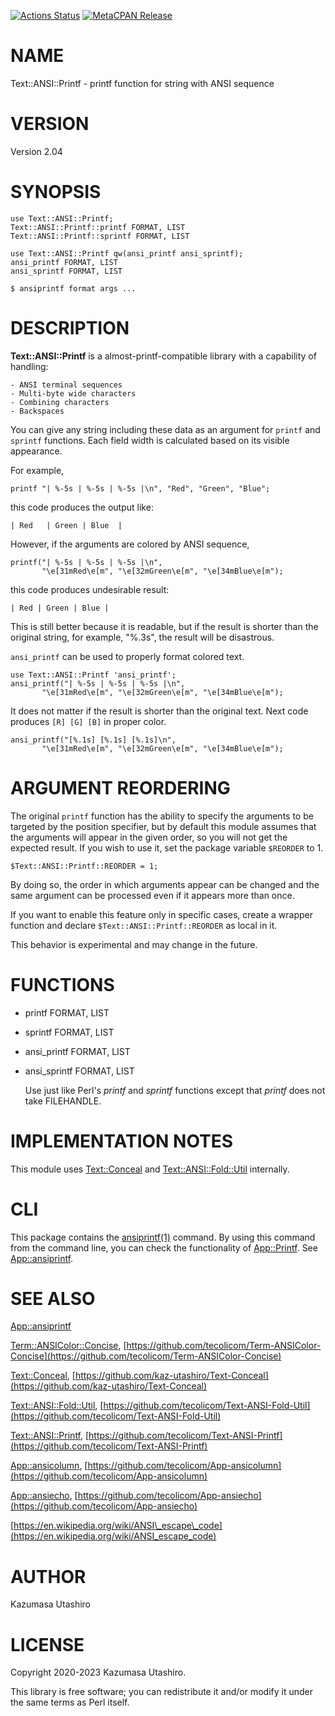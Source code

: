 [![Actions Status](https://github.com/tecolicom/Text-ANSI-Printf/workflows/test/badge.svg)](https://github.com/tecolicom/Text-ANSI-Printf/actions) [![MetaCPAN Release](https://badge.fury.io/pl/Text-ANSI-Printf.svg)](https://metacpan.org/release/Text-ANSI-Printf)
# NAME

Text::ANSI::Printf - printf function for string with ANSI sequence

# VERSION

Version 2.04

# SYNOPSIS

    use Text::ANSI::Printf;
    Text::ANSI::Printf::printf FORMAT, LIST
    Text::ANSI::Printf::sprintf FORMAT, LIST

    use Text::ANSI::Printf qw(ansi_printf ansi_sprintf);
    ansi_printf FORMAT, LIST
    ansi_sprintf FORMAT, LIST

    $ ansiprintf format args ...

# DESCRIPTION

**Text::ANSI::Printf** is a almost-printf-compatible library with a
capability of handling:

    - ANSI terminal sequences
    - Multi-byte wide characters
    - Combining characters
    - Backspaces

You can give any string including these data as an argument for
`printf` and `sprintf` functions.  Each field width is calculated
based on its visible appearance.

For example,

    printf "| %-5s | %-5s | %-5s |\n", "Red", "Green", "Blue";

this code produces the output like:

    | Red   | Green | Blue  |

However, if the arguments are colored by ANSI sequence,

    printf("| %-5s | %-5s | %-5s |\n",
           "\e[31mRed\e[m", "\e[32mGreen\e[m", "\e[34mBlue\e[m");

this code produces undesirable result:

    | Red | Green | Blue |

This is still better because it is readable, but if the result is
shorter than the original string, for example, "%.3s", the result will
be disastrous.

`ansi_printf` can be used to properly format colored text.

    use Text::ANSI::Printf 'ansi_printf';
    ansi_printf("| %-5s | %-5s | %-5s |\n",
           "\e[31mRed\e[m", "\e[32mGreen\e[m", "\e[34mBlue\e[m");

It does not matter if the result is shorter than the original text.
Next code produces `[R] [G] [B]` in proper color.

    ansi_printf("[%.1s] [%.1s] [%.1s]\n",
           "\e[31mRed\e[m", "\e[32mGreen\e[m", "\e[34mBlue\e[m");

# ARGUMENT REORDERING

The original `printf` function has the ability to specify the
arguments to be targeted by the position specifier, but by default
this module assumes that the arguments will appear in the given order,
so you will not get the expected result. If you wish to use it, set
the package variable `$REORDER` to 1.

    $Text::ANSI::Printf::REORDER = 1;

By doing so, the order in which arguments appear can be changed and
the same argument can be processed even if it appears more than once.

If you want to enable this feature only in specific cases, create a
wrapper function and declare `$Text::ANSI::Printf::REORDER` as local
in it.

This behavior is experimental and may change in the future.

# FUNCTIONS

- printf FORMAT, LIST
- sprintf FORMAT, LIST
- ansi\_printf FORMAT, LIST
- ansi\_sprintf FORMAT, LIST

    Use just like Perl's _printf_ and _sprintf_ functions
    except that _printf_ does not take FILEHANDLE.

# IMPLEMENTATION NOTES

This module uses [Text::Conceal](https://metacpan.org/pod/Text%3A%3AConceal) and [Text::ANSI::Fold::Util](https://metacpan.org/pod/Text%3A%3AANSI%3A%3AFold%3A%3AUtil)
internally.

# CLI

This package contains the [ansiprintf(1)](http://man.he.net/man1/ansiprintf) command. By using this
command from the command line, you can check the functionality of
[App::Printf](https://metacpan.org/pod/App%3A%3APrintf).  See [App::ansiprintf](https://metacpan.org/pod/App%3A%3Aansiprintf).

# SEE ALSO

[App::ansiprintf](https://metacpan.org/pod/App%3A%3Aansiprintf)

[Term::ANSIColor::Concise](https://metacpan.org/pod/Term%3A%3AANSIColor%3A%3AConcise),
[https://github.com/tecolicom/Term-ANSIColor-Concise](https://github.com/tecolicom/Term-ANSIColor-Concise)

[Text::Conceal](https://metacpan.org/pod/Text%3A%3AConceal),
[https://github.com/kaz-utashiro/Text-Conceal](https://github.com/kaz-utashiro/Text-Conceal)

[Text::ANSI::Fold::Util](https://metacpan.org/pod/Text%3A%3AANSI%3A%3AFold%3A%3AUtil),
[https://github.com/tecolicom/Text-ANSI-Fold-Util](https://github.com/tecolicom/Text-ANSI-Fold-Util)

[Text::ANSI::Printf](https://metacpan.org/pod/Text%3A%3AANSI%3A%3APrintf),
[https://github.com/tecolicom/Text-ANSI-Printf](https://github.com/tecolicom/Text-ANSI-Printf)

[App::ansicolumn](https://metacpan.org/pod/App%3A%3Aansicolumn),
[https://github.com/tecolicom/App-ansicolumn](https://github.com/tecolicom/App-ansicolumn)

[App::ansiecho](https://metacpan.org/pod/App%3A%3Aansiecho),
[https://github.com/tecolicom/App-ansiecho](https://github.com/tecolicom/App-ansiecho)

[https://en.wikipedia.org/wiki/ANSI\_escape\_code](https://en.wikipedia.org/wiki/ANSI_escape_code)

# AUTHOR

Kazumasa Utashiro

# LICENSE

Copyright 2020-2023 Kazumasa Utashiro.

This library is free software; you can redistribute it and/or modify
it under the same terms as Perl itself.
